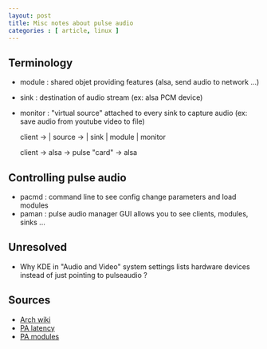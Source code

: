 ```yaml
---
layout: post
title: Misc notes about pulse audio
categories : [ article, linux ]
---
```


## Terminology

* module : shared objet providing features (alsa, send audio to network ...)
* sink : destination of audio stream (ex: alsa PCM device)
* monitor : "virtual source" attached to every sink to capture audio
  (ex: save audio from youtube video to file)

    client -> | source -> | sink 
              | module    | monitor

    client -> alsa -> pulse "card" -> alsa

## Controlling pulse audio

* pacmd : command line to see config change parameters and load modules
* paman : pulse audio manager GUI allows you to see clients, modules, sinks ...

## Unresolved

* Why KDE in "Audio and Video" system settings lists hardware devices instead of just pointing to pulseaudio ?

## Sources

* [Arch wiki](https://wiki.archlinux.org/index.php/PulseAudio)
* [PA latency](http://0pointer.de/blog/projects/pulse-glitch-free.html)
* [PA modules](https://www.freedesktop.org/wiki/Software/PulseAudio/Documentation/User/Modules/)

